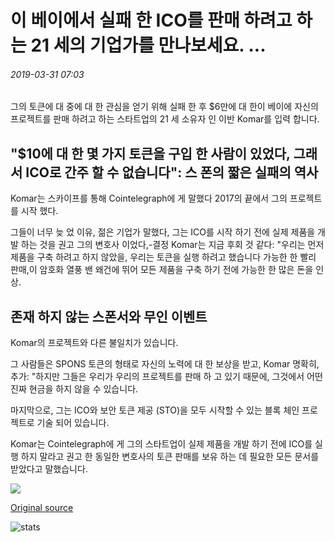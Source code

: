 # 이 베이에서 실패 한 ICO를 판매 하려고 하는 21 세의 기업가를 만나보세요. ...

###### 2019-03-31 07:03

그의 토큰에 대 중에 대 한 관심을 얻기 위해 실패 한 후 $6만에 대 한이 베이에 자신의 프로젝트를 판매 하려고 하는 스타트업의 21 세 소유자 인 이반 Komar를 입력 합니다.

## "$10에 대 한 몇 가지 토큰을 구입 한 사람이 있었다, 그래서 ICO로 간주 할 수 없습니다": 스 폰의 짧은 실패의 역사

Komar는 스카이프를 통해 Cointelegraph에 게 말했다 2017의 끝에서 그의 프로젝트를 시작 했다.

그들이 너무 늦 었 이유, 젊은 기업가 말했다, 그는 ICO를 시작 하기 전에 실제 제품을 개발 하는 것을 권고 그의 변호사 이었다,-결정 Komar는 지금 후회 것 같다: "우리는 먼저 제품을 구축 하려고 하지 않았을, 우리는 토큰을 실행 하려고 했습니다  가능한 한 빨리 판매,이 암호화 열풍 밴 왜건에 뛰어 모든 제품을 구축 하기 전에 가능한 한 많은 돈을 인상.

## 존재 하지 않는 스폰서와 무인 이벤트

Komar의 프로젝트와 다른 불일치가 있습니다.

그 사람들은 SPONS 토큰의 형태로 자신의 노력에 대 한 보상을 받고, Komar 명확히, 추가: "하지만 그들은 우리가 우리의 프로젝트를 판매 하 고 있기 때문에, 그것에서 어떤 진짜 현금을 하지 않을 수 있습니다.

마지막으로, 그는 ICO와 보안 토큰 제공 (STO)을 모두 시작할 수 있는 블록 체인 프로젝트로 기술 되어 있습니다.

Komar는 Cointelegraph에 게 그의 스타트업이 실제 제품을 개발 하기 전에 ICO를 실행 하지 말라고 권고 한 동일한 변호사의 토큰 판매를 보유 하는 데 필요한 모든 문서를 받았다고 말했습니다.

![](https://s3.cointelegraph.com/storage/uploads/view/3edcdb5f2ddfc62cd1d0921e5d0ae6a5.png)

[Original source](https://cointelegraph.com/news/meet-the-21-year-old-entrepreneur-trying-to-sell-his-failed-ico-on-ebay)

![stats](https://c.statcounter.com/11760860/0/a89fa40b/1/ "stats")